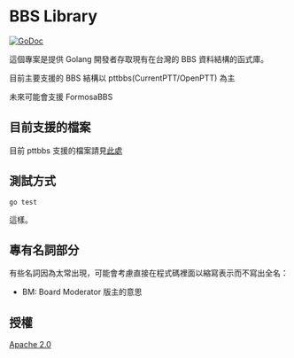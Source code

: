 # BBS Library
[![GoDoc](https://godoc.org/github.com/PichuChen/go-bbs?status.svg)](https://godoc.org/github.com/PichuChen/go-bbs)


這個專案是提供 Golang 開發者存取現有在台灣的 BBS 資料結構的函式庫。

目前主要支援的 BBS 結構以 pttbbs(CurrentPTT/OpenPTT) 為主

未來可能會支援 FormosaBBS


## 目前支援的檔案

目前 pttbbs 支援的檔案請見[此處](https://github.com/PichuChen/go-bbs/issues/16)
 
## 測試方式

```
go test
```

這樣。

## 專有名詞部分

有些名詞因為太常出現，可能會考慮直接在程式碼裡面以縮寫表示而不寫出全名：

* BM: Board Moderator 版主的意思

## 授權

[Apache 2.0](LICENSE)
